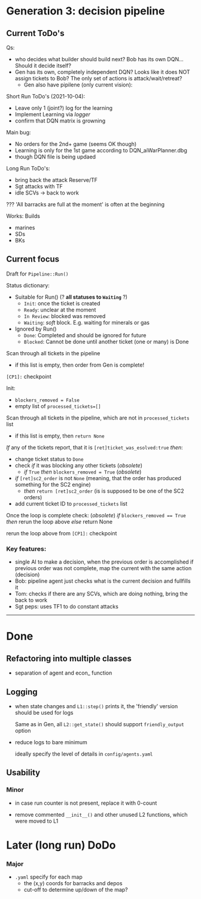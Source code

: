 # Generation 3: decision pipeline

## Current ToDo's

Qs:
- who decides what builder should build next? Bob has its own DQN... Should it decide itself?
- Gen has its own, completely independent DQN? Looks like it does NOT assign tickets to Bob? The only set of actions is attack/wait/retreat?
  - Gen also have pipilene (only current vision): 


Short Run ToDo's (2021-10-04):
- Leave only 1 (joint?) log for the learning
- Implement Learning via _logger_
- confirm that DQN matrix is growning


Main bug:
- No orders for the 2nd+ game (seems OK though)
- Learning is only for the 1st game according to DQN_aiWarPlanner.dbg
- though DQN file is being updaed


Long Run ToDo's:
- bring back the attack Reserve/TF
- Sgt attacks with TF
- idle SCVs -> back to work

???
'All barracks are full at the moment' is often at the beginning

Works: Builds
- marines
- SDs
- BKs





## Current focus

Draft for `Pipeline::Run()`

Status dictionary:
- Suitable for Run() (? **all statuses to `Waiting`** ?)
  - `Init`: once the ticket is created
  - `Ready`: unclear at the moment
  - `In Review`: blocked was removed
  - `Waiting`: _soft_ block. E.g. waiting for minerals or gas
- Ignored by Run()
  - `Done`: Completed and should be ignored for future
  - `Blocked`: Cannot be done until another ticket (one or many) is Done


Scan through all tickets in the pipeline
- if this list is empty, then order from Gen is complete!

`[CP1]:` checkpoint

Init:
- `blockers_removed = False` 
- empty list of `processed_tickets=[]`

Scan through all tickets in the pipeline, which are not in `processed_tickets` list
- if this list is empty, then `return None`


*If* any of the tickets report, that it is `[ret]ticket_was_esolved:true` *then*:
- change ticket status to `Done`
- check *if* it was blocking any other tickets (*obsolete*)
  - *if* `True` *then* `blockers_removed = True` (*obsolete*)
- _if_ `[ret]sc2_order` is not `None` (meaning, that the order has produced something for the SC2 engine)
  - *then* `return [ret]sc2_order` (is is supposed to be one of the SC2 orders)
- add current ticket ID to `processed_tickets` list

Once the loop is complete check:  (*obsolete*)
*if* `blockers_removed == True` *then* rerun the loop above
*else* return None

rerun the loop above from `[CP1]:` checkpoint


### Key features:

- single AI to make a decision, when the previous order is accomplished
  if previous order was not complete, map the current with the same action (decision)
- Bob: pipeline agent just checks what is the current decision and fullfills it
- Tom: checks if there are any SCVs, which are doing nothing, bring the back to work
- Sgt peps: uses TF1 to do constant attacks

---

# Done

## Refactoring into multiple classes
 - separation of agent and econ_ function
 
## Logging

- when state changes and `L1::step()` prints it, the 'friendly' version should be used for logs

  Same as in Gen, all `L2::get_state()` should support `friendly_output` option

- reduce logs to bare minimum

  ideally specify the level of details in `config/agents.yaml`

## Usability

### Minor

- in case run counter is not present, replace it with 0-count

- remove commented `__init__()` and other unused L2 functions, which were moved to L1

# Later (long run) DoDo

### Major

- `.yaml` specify for each map
  - the (x,y) coords for barracks and depos 
  - cut-off to determine up/down of the map?




